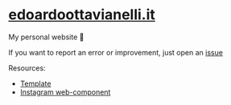 # [edoardoottavianelli.it](https://www.edoardoottavianelli.it)

My personal website 💙

If you want to report an error or improvement, just open an [issue](https://github.com/edoardottt/edoardoottavianelli.it/issues)

Resources:

   - [Template](https://mdbootstrap.com)
   - [Instagram web-component](https://github.com/ptkdev-components/webcomponent-instagram-widget)
